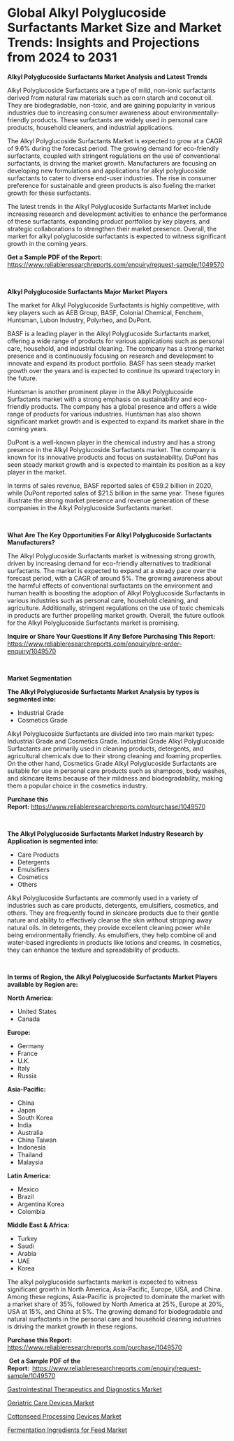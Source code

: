 <p><h1>Global Alkyl Polyglucoside Surfactants Market Size and Market Trends: Insights and Projections from 2024 to 2031</h1></p><p><strong>Alkyl Polyglucoside Surfactants Market Analysis and Latest Trends</strong></p>
<p><p>Alkyl Polyglucoside Surfactants are a type of mild, non-ionic surfactants derived from natural raw materials such as corn starch and coconut oil. They are biodegradable, non-toxic, and are gaining popularity in various industries due to increasing consumer awareness about environmentally-friendly products. These surfactants are widely used in personal care products, household cleaners, and industrial applications.</p><p>The Alkyl Polyglucoside Surfactants Market is expected to grow at a CAGR of 9.6% during the forecast period. The growing demand for eco-friendly surfactants, coupled with stringent regulations on the use of conventional surfactants, is driving the market growth. Manufacturers are focusing on developing new formulations and applications for alkyl polyglucoside surfactants to cater to diverse end-user industries. The rise in consumer preference for sustainable and green products is also fueling the market growth for these surfactants.</p><p>The latest trends in the Alkyl Polyglucoside Surfactants Market include increasing research and development activities to enhance the performance of these surfactants, expanding product portfolios by key players, and strategic collaborations to strengthen their market presence. Overall, the market for alkyl polyglucoside surfactants is expected to witness significant growth in the coming years.</p></p>
<p><strong>Get a Sample PDF of the Report:&nbsp;</strong> <a href="https://www.reliableresearchreports.com/enquiry/request-sample/1049570">https://www.reliableresearchreports.com/enquiry/request-sample/1049570</a></p>
<p>&nbsp;</p>
<p><strong>Alkyl Polyglucoside Surfactants Major Market Players</strong></p>
<p><p>The market for Alkyl Polyglucoside Surfactants is highly competitive, with key players such as AEB Group, BASF, Colonial Chemical, Fenchem, Huntsman, Lubon Industry, Polyrheo, and DuPont. </p><p>BASF is a leading player in the Alkyl Polyglucoside Surfactants market, offering a wide range of products for various applications such as personal care, household, and industrial cleaning. The company has a strong market presence and is continuously focusing on research and development to innovate and expand its product portfolio. BASF has seen steady market growth over the years and is expected to continue its upward trajectory in the future. </p><p>Huntsman is another prominent player in the Alkyl Polyglucoside Surfactants market with a strong emphasis on sustainability and eco-friendly products. The company has a global presence and offers a wide range of products for various industries. Huntsman has also shown significant market growth and is expected to expand its market share in the coming years.</p><p>DuPont is a well-known player in the chemical industry and has a strong presence in the Alkyl Polyglucoside Surfactants market. The company is known for its innovative products and focus on sustainability. DuPont has seen steady market growth and is expected to maintain its position as a key player in the market.</p><p>In terms of sales revenue, BASF reported sales of €59.2 billion in 2020, while DuPont reported sales of $21.5 billion in the same year. These figures illustrate the strong market presence and revenue generation of these companies in the Alkyl Polyglucoside Surfactants market.</p></p>
<p>&nbsp;</p>
<p><strong>What Are The Key Opportunities For Alkyl Polyglucoside Surfactants Manufacturers?</strong></p>
<p><p>The Alkyl Polyglucoside Surfactants market is witnessing strong growth, driven by increasing demand for eco-friendly alternatives to traditional surfactants. The market is expected to expand at a steady pace over the forecast period, with a CAGR of around 5%. The growing awareness about the harmful effects of conventional surfactants on the environment and human health is boosting the adoption of Alkyl Polyglucoside Surfactants in various industries such as personal care, household cleaning, and agriculture. Additionally, stringent regulations on the use of toxic chemicals in products are further propelling market growth. Overall, the future outlook for the Alkyl Polyglucoside Surfactants market is promising.</p></p>
<p><strong>Inquire or Share Your Questions If Any Before Purchasing This Report:</strong> <a href="https://www.reliableresearchreports.com/enquiry/pre-order-enquiry/1049570">https://www.reliableresearchreports.com/enquiry/pre-order-enquiry/1049570</a></p>
<p>&nbsp;</p>
<p><strong>Market Segmentation</strong></p>
<p><strong>The Alkyl Polyglucoside Surfactants Market Analysis by types is segmented into:</strong></p>
<p><ul><li>Industrial Grade</li><li>Cosmetics Grade</li></ul></p>
<p><p>Alkyl Polyglucoside Surfactants are divided into two main market types: Industrial Grade and Cosmetics Grade. Industrial Grade Alkyl Polyglucoside Surfactants are primarily used in cleaning products, detergents, and agricultural chemicals due to their strong cleaning and foaming properties. On the other hand, Cosmetics Grade Alkyl Polyglucoside Surfactants are suitable for use in personal care products such as shampoos, body washes, and skincare items because of their mildness and biodegradability, making them a popular choice in the cosmetics industry.</p></p>
<p><strong>Purchase this Report:&nbsp;</strong><a href="https://www.reliableresearchreports.com/purchase/1049570">https://www.reliableresearchreports.com/purchase/1049570</a></p>
<p>&nbsp;</p>
<p><strong>The Alkyl Polyglucoside Surfactants Market Industry Research by Application is segmented into:</strong></p>
<p><ul><li>Care Products</li><li>Detergents</li><li>Emulsifiers</li><li>Cosmetics</li><li>Others</li></ul></p>
<p><p>Alkyl Polyglucoside Surfactants are commonly used in a variety of industries such as care products, detergents, emulsifiers, cosmetics, and others. They are frequently found in skincare products due to their gentle nature and ability to effectively cleanse the skin without stripping away natural oils. In detergents, they provide excellent cleaning power while being environmentally friendly. As emulsifiers, they help combine oil and water-based ingredients in products like lotions and creams. In cosmetics, they can enhance the texture and spreadability of products.</p></p>
<p>&nbsp;</p>
<p><strong>In terms of Region, the Alkyl Polyglucoside Surfactants Market Players available by Region are:</strong></p>
<p>
    <p> <strong> North America: </strong>
        <ul>
            <li>United States</li>
            <li>Canada</li>
        </ul>
        </p> 
    <p> <strong> Europe: </strong>
        <ul>
            <li>Germany</li>
            <li>France</li>
            <li>U.K.</li>
            <li>Italy</li>
            <li>Russia</li>
        </ul>
        </p> 
    <p> <strong> Asia-Pacific: </strong>
        <ul>
            <li>China</li>
            <li>Japan</li>
            <li>South Korea</li>
            <li>India</li>
            <li>Australia</li>
            <li>China Taiwan</li>
            <li>Indonesia</li>
            <li>Thailand</li>
            <li>Malaysia</li>
        </ul>
        </p> 
    <p> <strong> Latin America: </strong>
        <ul>
            <li>Mexico</li>
            <li>Brazil</li>
            <li>Argentina Korea</li>
            <li>Colombia</li>
        </ul>
        </p> 
    <p> <strong> Middle East & Africa: </strong>
        <ul>
            <li>Turkey</li>
            <li>Saudi</li>
            <li>Arabia</li>
            <li>UAE</li>
            <li>Korea</li>
        </ul>
    </p>
    </p>
<p><p>The alkyl polyglucoside surfactants market is expected to witness significant growth in North America, Asia-Pacific, Europe, USA, and China. Among these regions, Asia-Pacific is projected to dominate the market with a market share of 35%, followed by North America at 25%, Europe at 20%, USA at 15%, and China at 5%. The growing demand for biodegradable and natural surfactants in the personal care and household cleaning industries is driving the market growth in these regions.</p></p>
<p><strong>Purchase this Report: </strong><a href="https://www.reliableresearchreports.com/purchase/1049570">https://www.reliableresearchreports.com/purchase/1049570</a></p>
<p>&nbsp;<strong>Get a Sample PDF of the Report:&nbsp;&nbsp;</strong><a href="https://www.reliableresearchreports.com/enquiry/request-sample/1049570">https://www.reliableresearchreports.com/enquiry/request-sample/1049570</a></p>
<p><strong></strong></p>
<p><p><a href="https://view.publitas.com/reportprime-1/gastrointestinal-therapeutics-and-diagnostics-market-research-report-the-key-to-successful-business-strategy-forecasted-for-period-from-2023-2030/">Gastrointestinal Therapeutics and Diagnostics Market</a></p><p><a href="https://view.publitas.com/reportprime-1/geriatric-care-devices-market-size-focuses-on-market-dynamics-in-depth-analysis-and-future-projections-of-its-market-forecasted-for-period-from-2023-to-2030/">Geriatric Care Devices Market</a></p><p><a href="https://zircon-bluebell-299.notion.site/Cottonseed-Processing-Devices-Market-Size-Evaluating-its-Market-Trends-Growth-and-Projections-202-23ca94f286ca4abea86a2208dfb31f65">Cottonseed Processing Devices Market</a></p><p><a href="https://view.publitas.com/reportprime-1/fermentation-ingredients-for-feed-market-size-global-industry-overview-market-segmentation-and-forecast-2023-to-2030/">Fermentation Ingredients for Feed Market</a></p></p>